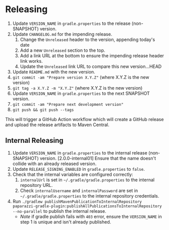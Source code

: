 # Releasing

 1. Update `VERSION_NAME` in `gradle.properties` to the release (non-SNAPSHOT) version.
 2. Update `CHANGELOG.md` for the impending release.
    1. Change the `Unreleased` header to the version, appending today's date
    2. Add a new `Unreleased` section to the top.
    3. Add a link URL at the bottom to ensure the impending release header link works.
    4. Update the `Unreleased` link URL to compare this new version...HEAD
 3. Update `README.md` with the new version.
 4. `git commit -am "Prepare version X.Y.Z"` (where X.Y.Z is the new version)
 5. `git tag -a X.Y.Z -m "X.Y.Z"` (where X.Y.Z is the new version)
 6. Update `VERSION_NAME` in `gradle.properties` to the next SNAPSHOT version.
 7. `git commit -am "Prepare next development version"`
 8. `git push && git push --tags`

This will trigger a GitHub Action workflow which will create a GitHub release and upload the release artifacts to Maven Central.

## Internal Releasing

1. Update `VERSION_NAME` in `gradle.properties` to the internal release (non-SNAPSHOT) version. [2.0.0-internal01] Ensure that the name doesn't collide with an already released version.
2. Update `RELEASE_SIGNING_ENABLED` in `gradle.properties` to `false`.
3. Check that the internal variables are configured correctly:
   1. `internalUrl` is set in `~/.gradle/gradle.properties` to the internal repository URL.
   2. Check `internalUsername` and `internalPassword` are set in `~/.gradle/gradle.properties` to the internal repository credentials.
4. Run `./gradlew publishMavenPublicationToInternalRepository paparazzi-gradle-plugin:publishAllPublicationsToInternalRepository --no-parallel` to publish the internal release.
   * *Note* if gradle publish fails with `403` error, ensure the `VERSION_NAME` in step 1 is unique and isn't already published.
